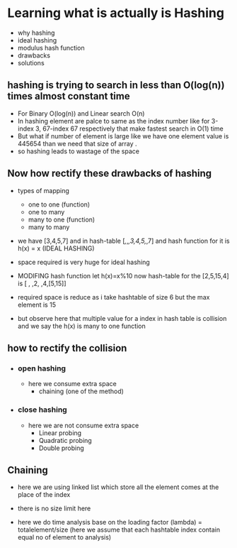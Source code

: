 # Learning what is actually is Hashing
- why hashing
- ideal hashing 
- modulus hash function
- drawbacks
- solutions

## hashing is trying to search in less than O(log(n)) times almost constant time

- For Binary O(log(n)) and Linear search O(n)
- In hashing element are palce to same as the index number like for 3-index 3, 67-index 67 respectively that make fastest search in O(1) time 
- But what if number of element is large like we have one element value is 445654 than we need that size of array .
- so hashing leads to wastage of the space 

## Now how rectify these drawbacks of hashing
- types of mapping 
    - one to one (function)
    - one to many 
    - many to one  (function)
    - many to many 

- we have [3,4,5,7] and in hash-table [_,_,_,3,4,5,_,7] and hash function for it is h(x) = x (IDEAL HASHING)
- space required is very huge for ideal hashing


- MODIFING hash function let h(x)=x%10 now hash-table for the [2,5,15,4] is [ , ,2, ,4,[5,15]] 
- required space is reduce as i take hashtable of size 6 but the max element is 15  
- but observe here that multiple value for a index in hash table is collision and we say the h(x) is many to one function

## how to rectify the collision
- ### open hashing 
    - here we consume extra space
        - chaining (one of the method)
- ### close hashing
    - here we are not consume extra space 
        - Linear probing
        - Quadratic probing
        - Double probing


## Chaining 
- here we are using linked list which store all the element comes at the place of the index 
- there is no size limit here

- here we do time analysis base on the loading factor (lambda) = totalelement/size   (here we assume that each hashtable index contain equal no of element to analysis)



